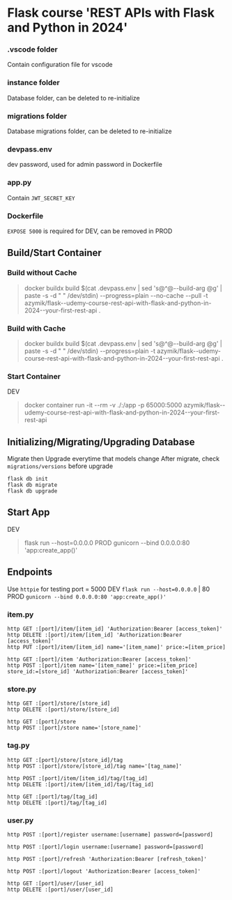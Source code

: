 # Flask course 'REST APIs with Flask and Python in 2024'

### .vscode folder
Contain configuration file for vscode

### instance folder
Database folder, can be deleted to re-initialize

### migrations folder
Database migrations folder, can be deleted to re-initialize

### devpass.env
dev password, used for admin password in Dockerfile

### app.py
Contain `JWT_SECRET_KEY`

### Dockerfile
`EXPOSE 5000` is required for DEV, can be removed in PROD

## Build/Start Container
### Build without Cache
> docker buildx build $(cat .devpass.env | sed 's@^@--build-arg @g' | paste -s -d " " /dev/stdin) --progress=plain --no-cache --pull -t azymik/flask--udemy-course-rest-api-with-flask-and-python-in-2024--your-first-rest-api .
### Build with Cache
> docker buildx build $(cat .devpass.env | sed 's@^@--build-arg @g' | paste -s -d " " /dev/stdin) --progress=plain -t azymik/flask--udemy-course-rest-api-with-flask-and-python-in-2024--your-first-rest-api .
### Start Container
DEV
> docker container run -it --rm -v ./:/app -p 65000:5000 azymik/flask--udemy-course-rest-api-with-flask-and-python-in-2024--your-first-rest-api

## Initializing/Migrating/Upgrading Database
Migrate then Upgrade everytime that models change
After migrate, check `migrations/versions` before upgrade
```
flask db init
flask db migrate
flask db upgrade
```

## Start App
DEV
> flask run --host=0.0.0.0
PROD
> gunicorn --bind 0.0.0.0:80 'app:create_app()'

## Endpoints
Use `httpie` for testing
port = 5000 DEV `flask run --host=0.0.0.0` | 80 PROD `gunicorn --bind 0.0.0.0:80 'app:create_app()'`

### item.py
```
http GET :[port]/item/[item_id] 'Authorization:Bearer [access_token]'
http DELETE :[port]/item/[item_id] 'Authorization:Bearer [access_token]'
http PUT :[port]/item/[item_id] name='[item_name]' price:=[item_price]

http GET :[port]/item 'Authorization:Bearer [access_token]'
http POST :[port]/item name='[item_name]' price:=[item_price] store_id:=[store_id] 'Authorization:Bearer [access_token]'
```

### store.py
```
http GET :[port]/store/[store_id]
http DELETE :[port]/store/[store_id]

http GET :[port]/store
http POST :[port]/store name='[store_name]'
```

### tag.py
```
http GET :[port]/store/[store_id]/tag
http POST :[port]/store/[store_id]/tag name='[tag_name]'

http POST :[port]/item/[item_id]/tag/[tag_id]
http DELETE :[port]/item/[item_id]/tag/[tag_id]

http GET :[port]/tag/[tag_id]
http DELETE :[port]/tag/[tag_id]
```

### user.py
```
http POST :[port]/register username:[username] password=[password]

http POST :[port]/login username:[username] password=[password]

http POST :[port]/refresh 'Authorization:Bearer [refresh_token]'

http POST :[port]/logout 'Authorization:Bearer [access_token]'

http GET :[port]/user/[user_id]
http DELETE :[port]/user/[user_id]
```